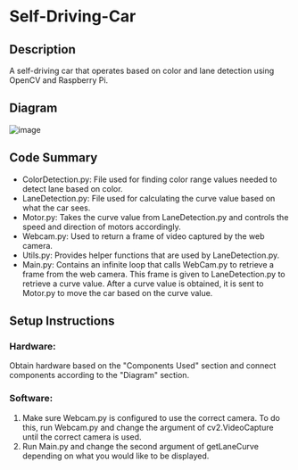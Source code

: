 # Self-Driving-Car
## Description
A self-driving car that operates based on color and lane detection using OpenCV and Raspberry Pi.

## Diagram

![image](https://github.com/Theodore88/Self-Driving-Car/assets/102427757/f864eeb0-a9fb-483e-b48b-d094e032605d)

## Code Summary
- ColorDetection.py: File used for finding color range values needed to detect lane based on color.
- LaneDetection.py: File used for calculating the curve value based on what the car sees.
- Motor.py: Takes the curve value from LaneDetection.py and controls the speed and direction of motors accordingly.
- Webcam.py: Used to return a frame of video captured by the web camera.
- Utils.py: Provides helper functions that are used by LaneDetection.py.
- Main.py: Contains an infinite loop that calls WebCam.py to retrieve a frame from the web camera. This frame is given to LaneDetection.py to retrieve a curve value. After a curve value is obtained, it is sent to Motor.py to move the car based on the curve value.

## Setup Instructions
### Hardware:
Obtain hardware based on the "Components Used" section and connect components according to the "Diagram" section. 

### Software:

1. Make sure Webcam.py is configured to use the correct camera. To do this, run Webcam.py and change the argument of cv2.VideoCapture until the correct camera is used.
2. Run Main.py and change the second argument of getLaneCurve depending on what you would like to be displayed. 
